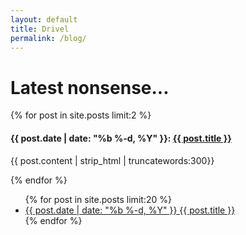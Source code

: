 ```yaml
---
layout: default
title: Drivel
permalink: /blog/
---
```


<h1>Latest nonsense...</h1>
  {% for post in site.posts limit:2 %}
  <h4 class="post-meta">{{ post.date | date: "%b %-d, %Y" }}:
  <a href="{{ BASE_PATH }}{{ post.url }}">{{ post.title }}</a></h4>
  <p>{{ post.content | strip_html | truncatewords:300}}</p>
  {% endfor %}

<ul class="posts">
  {% for post in site.posts limit:20 %}
    <li>
      <a class="post-link" href="{{ post.url | prepend: site.baseurl }}">
        <span class="post-date">
          <span class="marker-dot-right"></span>
          {{ post.date | date: "%b %-d, %Y" }}
        </span>
        <span class="post-link">{{ post.title }}</span>
      </a>
    </li>
  {% endfor %}
</ul>
